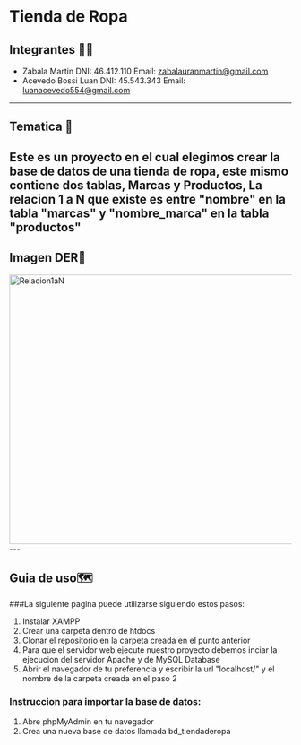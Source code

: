 # Tienda de Ropa 
## Integrantes 🧑🧑
- Zabala Martin DNI: 46.412.110 Email: zabalauranmartin@gmail.com
- Acevedo Bossi Luan DNI: 45.543.343 Email: luanacevedo554@gmail.com
---

## Tematica 👕
Este es un proyecto en el cual elegimos crear la base de datos de una tienda de ropa, este mismo contiene dos tablas, Marcas y Productos, La relacion 1 a N que existe es entre "nombre" en la tabla "marcas" y "nombre_marca" en la tabla "productos"
---

## Imagen DER📸
<img width="897" height="481" alt="Relacion1aN" src="https://github.com/user-attachments/assets/072981c4-64b1-4e81-a936-5d41dfaa4038" />
---

## Guia de uso🗺️
###La siguiente pagina puede utilizarse siguiendo estos pasos:
1. Instalar XAMPP
2. Crear una carpeta dentro de htdocs
3. Clonar el repositorio en la carpeta creada en el punto anterior
4. Para que el servidor web ejecute nuestro proyecto debemos inciar la ejecucion del servidor Apache y de MySQL Database
5. Abrir el navegador de tu preferencia y escribir la url "localhost/" y el nombre de la carpeta creada en el paso 2

### Instruccion para importar la base de datos:
1. Abre phpMyAdmin en tu navegador
2. Crea una nueva base de datos llamada bd_tiendaderopa
   

